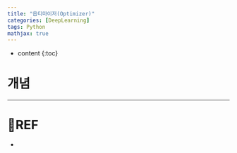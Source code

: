 ```yaml
---
title: "옵티마이저(Optimizer)"
categories: [DeepLearning]
tags: Python
mathjax: true
---
```


* content
{:toc}
# 개념



---

# 📌REF

-   

